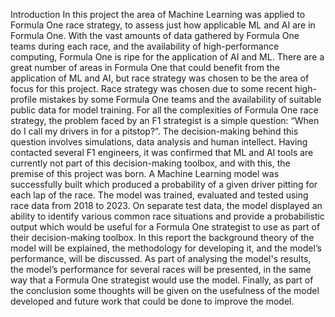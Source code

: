 Introduction
In this project the area of Machine Learning was applied to Formula One race strategy, to assess just how applicable ML and AI are in Formula One. With the vast amounts of data gathered by Formula One teams during each race, and the availability of high-performance computing, Formula One is ripe for the application of AI and ML. There are a great number of areas in Formula One that could benefit from the application of ML and AI, but race strategy was chosen to be the area of focus for this project. Race strategy was chosen due to some recent high-profile mistakes by some Formula One teams and the availability of suitable public data for model training.
For all the complexities of Formula One race strategy, the problem faced by an F1 strategist is a simple question: “When do I call my drivers in for a pitstop?”. The decision-making behind this question involves simulations, data analysis and human intellect. Having contacted several F1 engineers, it was confirmed that ML and AI tools are currently not part of this decision-making toolbox, and with this, the premise of this project was born. 
A Machine Learning model was successfully built which produced a probability of a given driver pitting for each lap of the race. The model was trained, evaluated and tested using race data from 2018 to 2023. On separate test data, the model displayed an ability to identify various common race situations and provide a probabilistic output which would be useful for a Formula One strategist to use as part of their decision-making toolbox.
In this report the background theory of the model will be explained, the methodology for developing it, and the model’s performance, will be discussed. As part of analysing the model's results, the model’s performance for several races will be presented, in the same way that a Formula One strategist would use the model. Finally, as part of the conclusion some thoughts will be given on the usefulness of the model developed and future work that could be done to improve the model. 
